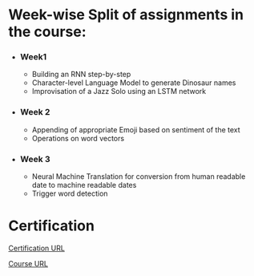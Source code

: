 # Week-wise Split of assignments in the course:

- ### Week1

    - Building an RNN step-by-step
    - Character-level Language Model to generate Dinosaur names
    - Improvisation of a Jazz Solo using an LSTM network

- ### Week 2

    - Appending of appropriate Emoji based on sentiment of the text
    - Operations on word vectors

- ### Week 3

    - Neural Machine Translation for conversion from human readable date to machine readable dates
    - Trigger word detection


# Certification

[Certification URL](https://www.coursera.org/account/accomplishments/verify/A6MM455M9F4D)


[Course URL](https://www.coursera.org/learn/nlp-sequence-models)